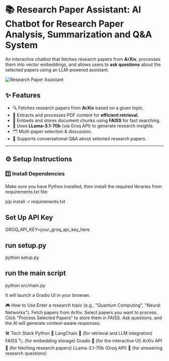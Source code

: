 # 📚 Research Paper Assistant: AI Chatbot for Research Paper Analysis, Summarization and Q&A System

An interactive chatbot that fetches research papers from **ArXiv**, processes them into vector embeddings, and allows users to **ask questions** about the selected papers using an LLM-powered assistant.

![Research Paper Assistant](images)


## ✨ Features
- 🔍 Fetches research papers from **ArXiv** based on a given topic.
- 📄 Extracts and processes PDF content for **efficient retrieval**.
- 🧠 Embeds and stores document chunks using **FAISS** for fast searching.
- 🤖 Uses **LLama-3.1-70b** (via Groq API) to generate research insights.
- 🗂️ Multi-paper selection & discussion.
- 💬 Supports conversational Q&A about selected research papers.

---

## ⚙️ Setup Instructions

### 1️⃣ Install Dependencies
Make sure you have Python installed, then install the required libraries from requirements.txt file:

pip install -r requirements.txt

##  Set Up API Key

GROQ_API_KEY=your_groq_api_key_here

## run setup.py

python setup.py

## run the main script

python src/main.py

It will launch a Gradio UI in your browser.

🎮 How to Use
Enter a research topic (e.g., "Quantum Computing", "Neural Networks").
Fetch papers from ArXiv.
Select papers you want to process.
Click "Process Selected Papers" to store them in FAISS.
Ask questions, and the AI will generate context-aware responses.


🛠️ Tech Stack
Python 🐍
LangChain 🔗 (for retrieval and LLM integration)
FAISS 🏷️ (for embedding storage)
Gradio 🎨 (for the interactive UI)
ArXiv API 📄 (for fetching research papers)
LLama-3.1-70b (Groq API) 🧠 (for answering research questions)

